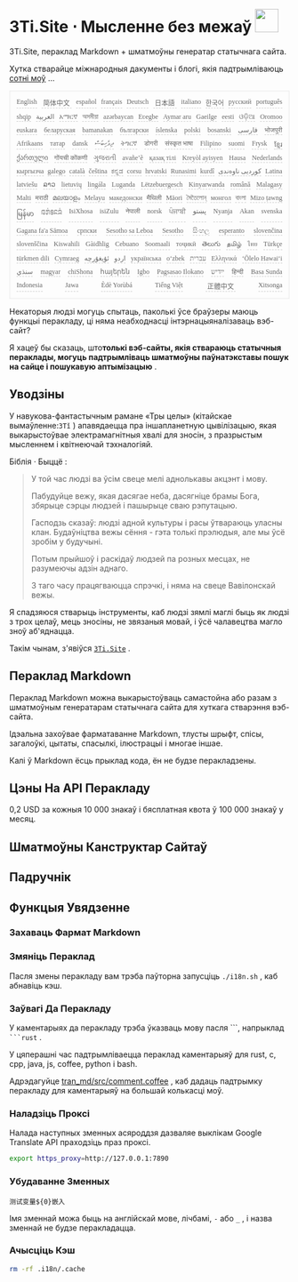 <h1 style="justify-content:space-between">3Ti.Site ⋅ Мысленне без межаў <img src="//i-01.eu.org/3Ti/logo.svg" style="user-select:none;margin-top:-1px;width:42px"></h1>

3Ti.Site, пераклад Markdown + шматмоўны генератар статычнага сайта.

Хутка стварайце міжнародныя дакументы і блогі, якія падтрымліваюць [сотні моў](https://github.com/i18n-site/node/blob/main/lang/src/index.js) ...

<pre class="langli" style="display:flex;flex-wrap:wrap;background:transparent;border:1px solid #eee;font-size:12px;box-shadow:0 0 3px inset #eee;padding:12px 5px 4px 12px;justify-content:space-between;"><style>pre.langli i{font-weight:300;font-family:s;margin-right:7px;margin-bottom:8px;font-style:normal;color:#666;border-bottom:1px dashed #ccc;}</style><i>English</i><i> 简体中文 </i><i>español</i><i>français</i><i>Deutsch</i><i> 日本語 </i><i>italiano</i><i>한국어</i><i>русский</i><i>português</i><i>shqip</i><i>‫العربية‬</i><i>አማርኛ</i><i>অসমীয়া</i><i>azərbaycan</i><i>Eʋegbe</i><i>Aymar aru</i><i>Gaeilge</i><i>eesti</i><i>ଓଡ଼ିଆ</i><i>Oromoo</i><i>euskara</i><i>беларуская</i><i>bamanakan</i><i>български</i><i>íslenska</i><i>polski</i><i>bosanski</i><i>‫فارسی‬</i><i>भोजपुरी</i><i>Afrikaans</i><i>татар</i><i>dansk</i><i>‫ދިވެހިބަސް‬</i><i>ትግርኛ</i><i>डोगरी</i><i>संस्कृत भाषा</i><i>Filipino</i><i>suomi</i><i>Frysk</i><i>ខ្មែរ</i><i>ქართული</i><i>गोंयची कोंकणी</i><i>ગુજરાતી</i><i>avañe’ẽ</i><i>қазақ тілі</i><i>Kreyòl ayisyen</i><i>Hausa</i><i>Nederlands</i><i>кыргызча</i><i>galego</i><i>català</i><i>čeština</i><i>ಕನ್ನಡ</i><i>corsu</i><i>hrvatski</i><i>Runasimi</i><i>kurdî</i><i>‫کوردیی ناوەندی‬</i><i>Latina</i><i>latviešu</i><i>ລາວ</i><i>lietuvių</i><i>lingála</i><i>Luganda</i><i>Lëtzebuergesch</i><i>Kinyarwanda</i><i>română</i><i>Malagasy</i><i>Malti</i><i>मराठी</i><i>മലയാളം</i><i>Melayu</i><i>македонски</i><i>मैथिली</i><i>Māori</i><i>মৈতৈলোন্</i><i>монгол</i><i>বাংলা</i><i>Mizo ṭawng</i><i>မြန်မာ</i><i>𞄀𞄄𞄰𞄩𞄍𞄜𞄰</i><i>IsiXhosa</i><i>isiZulu</i><i>नेपाली</i><i>norsk</i><i>ਪੰਜਾਬੀ</i><i>‫پښتو‬</i><i>Nyanja</i><i>Akan</i><i>svenska</i><i>Gagana fa'a Sāmoa</i><i>српски</i><i>Sesotho sa Leboa</i><i>Sesotho</i><i>සිංහල</i><i>esperanto</i><i>slovenčina</i><i>slovenščina</i><i>Kiswahili</i><i>Gàidhlig</i><i>Cebuano</i><i>Soomaali</i><i>тоҷикӣ</i><i>తెలుగు</i><i>தமிழ்</i><i>ไทย</i><i>Türkçe</i><i>türkmen dili</i><i>Cymraeg</i><i>‫ئۇيغۇرچە‬</i><i>‫اردو‬</i><i>українська</i><i>o‘zbek</i><i>‫עברית‬</i><i>Ελληνικά</i><i>ʻŌlelo Hawaiʻi</i><i>‫سنڌي‬</i><i>magyar</i><i>chiShona</i><i>հայերեն</i><i>Igbo</i><i>Pagsasao Ilokano</i><i>‫ייִדיש‬</i><i>हिन्दी</i><i>Basa Sunda</i><i>Indonesia</i><i>Jawa</i><i>Èdè Yorùbá</i><i>Tiếng Việt</i><i> 正體中文 </i><i>Xitsonga</i></pre>

Некаторыя людзі могуць спытаць, паколькі ўсе браўзеры маюць функцыі перакладу, ці няма неабходнасці інтэрнацыяналізаваць вэб-сайт?

Я хацеў бы сказаць, што**толькі вэб-сайты, якія ствараюць статычныя пераклады, могуць падтрымліваць шматмоўны паўнатэкставы пошук на сайце і пошукавую аптымізацыю** .

## Уводзіны

У навукова-фантастычным рамане «Тры целы» (кітайскае вымаўленне:`3Tǐ` ) апавядаецца пра іншапланетную цывілізацыю, якая выкарыстоўвае электрамагнітныя хвалі для зносін, з празрыстым мысленнем і квітнеючай тэхналогіяй.

Біблія · Быццё :

> У той час людзі ва ўсім свеце мелі аднолькавы акцэнт і мову.
>
> Пабудуйце вежу, якая дасягае неба, дасягніце брамы Бога, збярыце сэрцы людзей і пашырыце сваю рэпутацыю.
>
> Гасподзь сказаў: людзі адной культуры і расы ўтвараюць уласны клан. Будаўніцтва вежы сёння - гэта толькі прэлюдыя, але мы ўсё зробім у будучыні.
>
> Потым прыйшоў і раскідаў людзей па розных месцах, не разумеючы адзін аднаго.
>
> З таго часу працягваюцца спрэчкі, і няма на свеце Вавілонскай вежы.

Я спадзяюся стварыць інструменты, каб людзі зямлі маглі быць як людзі з трох целаў, мець зносіны, не звязаныя мовай, і ўсё чалавецтва магло зноў аб'яднацца.

Такім чынам, з'явіўся [`3Ti.Site`](//3Ti.Site) .

## Пераклад Markdown

Пераклад Markdown можна выкарыстоўваць самастойна або разам з шматмоўным генератарам статычнага сайта для хуткага стварэння вэб-сайта.

Ідэальна захоўвае фарматаванне Markdown, тлусты шрыфт, спісы, загалоўкі, цытаты, спасылкі, ілюстрацыі і многае іншае.

Калі ў Markdown ёсць прыклад кода, ён не будзе перакладзены.

## Цэны На API Перакладу

0,2 USD за кожныя 10 000 знакаў і бясплатная квота ў 100 000 знакаў у месяц.

## Шматмоўны Канструктар Сайтаў

## Падручнік

## Функцыя Увядзенне

### Захаваць Фармат Markdown

### Змяніць Пераклад

Пасля змены перакладу вам трэба паўторна запусціць `./i18n.sh` , каб абнавіць кэш.

### Заўвагі Да Перакладу

У каментарыях да перакладу трэба ўказваць мову пасля \```, напрыклад ` ```rust` .

У цяперашні час падтрымліваецца пераклад каментарыяў для rust, c, cpp, java, js, coffee, python і bash.

Адрэдагуйце [tran_md/src/comment.coffee](https://github.com/i18n-site/node/blob/main/tran_md/src/comment.coffee) , каб дадаць падтрымку перакладу для каментарыяў на большай колькасці моў.

### Наладзіць Проксі

Налада наступных зменных асяроддзя дазваляе выклікам Google Translate API праходзіць праз проксі.

```bash
export https_proxy=http://127.0.0.1:7890
```

### Убудаванне Зменных

```
测试变量${0}嵌入
```

Імя зменнай можа быць на англійскай мове, лічбамі, `-` або `_` , і назва зменнай не будзе перакладацца.

### Ачысціць Кэш

```bash
rm -rf .i18n/.cache
```
